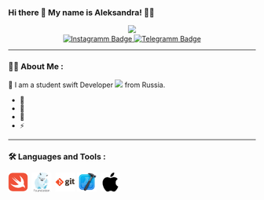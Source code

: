 ### Hi there 👋 My name is Aleksandra! 👩🏻


<div id="header" align="center">
  <img src="https://lottiefiles.com/63487-programming-computer" width="333"/>
 
<div id="badges">
  <a href="https://www.instagram.com/https://instagram.com/aleksandra.lesovskaya?r=nametag/">
    <img src="https://img.shields.io/badge/Instagram-E4405F?style=for-the-badge&logo=instagram&logoColor=white" alt="Instagramm Badge"/>
  </a>
  <a href="https://t.me/Aleksandra2457">
    <img src="https://img.shields.io/badge/Telegram-2CA5E0?style=for-the-badge&logo=telegram&logoColor=white" alt="Telegramm Badge"/> 
  </a>
</div>
   </div>
   
  ---
  
### 👨‍💻 About Me :

  👋 I am a student swift Developer <img src="https://media.giphy.com/media/WUlplcMpOCEmTGBtBW/giphy.gif" width="30"> from Russia. 
  - 🌱 
  - 🤝 
  - 👀 
  - ⚡ 

  ---
### 🛠️ Languages and Tools :

<div>
  <img src="https://github.com/devicons/devicon/blob/master/icons/swift/swift-original.svg" title="Swift" alt="Swift" width="40" height="40"/>&nbsp;
  <img src="https://github.com/devicons/devicon/blob/master/icons/foundation/foundation-original-wordmark.svg" title="Foundation" alt="Foundation" width="40" height="40"/>&nbsp;
  <img src="https://github.com/devicons/devicon/blob/master/icons/git/git-original-wordmark.svg" title="Git" **alt="Git" width="40" height="40"/>
  <img src="https://github.com/devicons/devicon/blob/master/icons/xcode/xcode-original.svg" title="XCode" alt="XCode" width="40" height="40"/>&nbsp;
  <img src="https://github.com/devicons/devicon/blob/master/icons/apple/apple-original.svg" title="Apple" alt="Apple" width="40" height="40"/>&nbsp;
  
</div>
